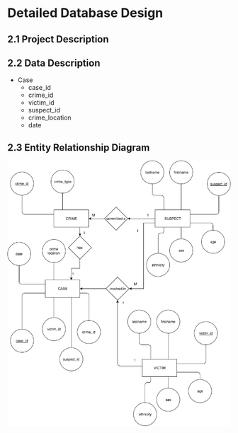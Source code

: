 # Detailed Database Design
## 2.1 Project Description

## 2.2 Data Description
+ Case
  - case_id
  - crime_id
  - victim_id
  - suspect_id
  - crime_location
  - date
 
## 2.3 Entity Relationship Diagram
![Detailed Database Design ERD](./Images/ERD_DDD.png)
